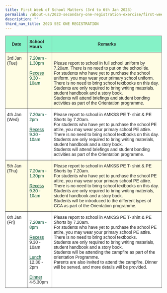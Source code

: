 ```yaml
---
title: First Week of School Matters (3rd to 6th Jan 2023)
permalink: /about-us/2023-secondary-one-registration-exercise/first-week-of-school-matters-3rd-6th-jan-2023/
description: ""
third_nav_title: 2023 SEC ONE REGISTRATION
---
```

<style type="text/css">
.tg  {border-collapse:collapse;border-spacing:0;}
.tg td{border-color:black;border-style:solid;border-width:1px;font-family:Arial, sans-serif;font-size:14px;
  overflow:hidden;padding:10px 5px;word-break:normal;}
.tg th{border-color:black;border-style:solid;border-width:1px;font-family:Arial, sans-serif;font-size:14px;
  font-weight:normal;overflow:hidden;padding:10px 5px;word-break:normal;}
.tg .tg-h8xx{background-color:#FFFDE4;border-color:inherit;color:#004D2E;text-align:left;vertical-align:top}
.tg .tg-b1ai{background-color:#FFFDE4;border-color:inherit;color:#222;text-align:left;vertical-align:top}
.tg .tg-nnw7{background-color:#85F2C7;border-color:inherit;color:#222;font-weight:bold;text-align:left;vertical-align:middle}
.tg .tg-fpqu{background-color:#FFFDE4;border-color:inherit;color:#222;text-align:left;vertical-align:middle}
.tg .tg-lla3{background-color:#85F2C7;border-color:inherit;color:#222;font-weight:bold;text-align:center;vertical-align:middle}
.tg .tg-ats7{background-color:#FFF;border-color:inherit;color:#222;text-align:left;vertical-align:top}
.tg .tg-ioui{background-color:#FFF;border-color:inherit;color:#004D2E;text-align:left;vertical-align:top}
</style>
<table class="tg">
<thead>
  <tr>
    <th class="tg-lla3"><span style="font-weight:bold;color:#222;background-color:#85F2C7">Date</span></th>
    <th class="tg-nnw7"><span style="font-weight:bold;color:#222;background-color:#85F2C7">School Hours</span></th>
    <th class="tg-lla3" colspan="3"><span style="font-weight:bold;color:#222;background-color:#85F2C7">Remarks</span></th>
  </tr>
</thead>
<tbody>
  <tr>
    <td class="tg-b1ai">3rd Jan (Tue)<span style="color:#222;background-color:#FFFDE4"> </span></td>
    <td class="tg-h8xx"><span style="font-weight:400;color:#004D2E">7.20am - </span><br><span style="font-weight:400;color:#004D2E">1.30pm</span><br><br><span style="text-decoration:underline">Recess</span><br>9.30 - 10am <br></td>
    <td class="tg-fpqu" colspan="3"><span style="color:#222;background-color:#FFFDE4">     </span><br>Please report to school in full school uniform by 7.20am. There is no need to put on the school tie.<br>For students who have yet to purchase the school uniform, you may wear your primary school uniform.<br>There is no need to bring school textbooks on this day.<br>Students are only required to bring writing materials, student handbook and a story book.<br>Students will attend briefings and student bonding activities as part of the Orientation programme.</td>
  </tr>
  <tr>
    <td class="tg-ats7">4th Jan (Wed)<span style="color:#222;background-color:#FFF"> </span></td>
    <td class="tg-ioui"><span style="font-weight:400;color:#004D2E">7.20am - </span><br><span style="font-weight:400;color:#004D2E">2pm</span><br><br><span style="text-decoration:underline">Recess</span><br>9.30 - 10am  </td>
    <td class="tg-ats7" colspan="3">Please report to school in AMKSS PE T- shirt &amp; PE Shorts by 7.20am.<br>For students who have yet to purchase the school PE attire, you may wear your primary school PE attire.<br>There is no need to bring school textbooks on this day.<br>Students are only required to bring writing materials, student handbook and a story book.<br>Students will attend briefings and student bonding activities as part of the Orientation programme.    </td>
  </tr>
  <tr>
    <td class="tg-b1ai">5th Jan (Thu)<span style="color:#222;background-color:#FFFDE4"> </span></td>
    <td class="tg-h8xx"><br><span style="font-weight:400;color:#004D2E">7.20am - </span><br><span style="font-weight:400;color:#004D2E">1.30pm</span><br><br><span style="text-decoration:underline">Recess</span><br>9.30 - 10am </td>
    <td class="tg-b1ai" colspan="3">Please report to school in AMKSS PE T- shirt &amp; PE Shorts by 7.20am.<br>For students who have yet to purchase the school PE attire, you may wear your primary school PE attire.<br>There is no need to bring school textbooks on this day.<br>Students are only required to bring writing materials, student handbook and a story book.<br>Students will be introduced to the different types of CCA as part of the Orientation programme.     </td>
  </tr>
  <tr>
    <td class="tg-ats7">6th Jan (Fri)<span style="color:#222;background-color:#FFF"> </span></td>
    <td class="tg-ioui"><br><span style="font-weight:400;color:#004D2E">7.20am - </span><br><span style="font-weight:400;color:#004D2E">8pm</span><br><br><span style="text-decoration:underline">Recess</span><br><span style="color:#222">9.30 - 10am</span><br><br><span style="text-decoration:underline">Lunch</span><br><span style="color:#222">12.30 - 2pm</span><br><br><span style="text-decoration:underline">Dinner</span><br><span style="color:#222">4-5.30pm</span></td>
    <td class="tg-ats7" colspan="3">Please report to school in AMKSS PE T- shirt &amp; PE Shorts by 7.20am.<br>For students who have yet to purchase the school PE attire, you may wear your primary school PE attire.<br>There is no need to bring school textbooks. <br>Students are only required to bring writing materials, student handbook and a story book.<br>Students will be attending the campfire as part of the orientation Programme.<br>Parents are also invited to attend the campfire. Dinner will be served, and more details will be provided.      </td>
  </tr>
</tbody>
</table>